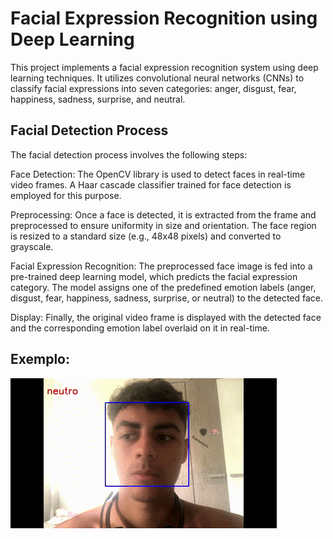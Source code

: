 # Facial Expression Recognition using Deep Learning
This project implements a facial expression recognition system using deep learning techniques. It utilizes convolutional neural networks (CNNs) to classify facial expressions into seven categories: anger, disgust, fear, happiness, sadness, surprise, and neutral.

## Facial Detection Process
The facial detection process involves the following steps:

Face Detection: The OpenCV library is used to detect faces in real-time video frames. A Haar cascade classifier trained for face detection is employed for this purpose.

Preprocessing: Once a face is detected, it is extracted from the frame and preprocessed to ensure uniformity in size and orientation. The face region is resized to a standard size (e.g., 48x48 pixels) and converted to grayscale.

Facial Expression Recognition: The preprocessed face image is fed into a pre-trained deep learning model, which predicts the facial expression category. The model assigns one of the predefined emotion labels (anger, disgust, fear, happiness, sadness, surprise, or neutral) to the detected face.

Display: Finally, the original video frame is displayed with the detected face and the corresponding emotion label overlaid on it in real-time.

## Exemplo:
<img src="giftest.gif" alt="giftest">

